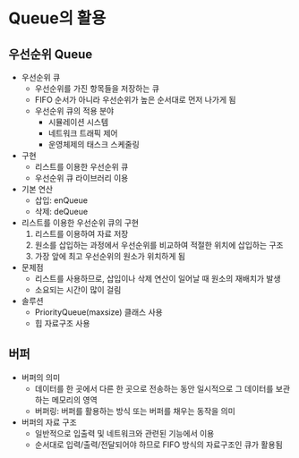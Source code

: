 # Queue의 활용

## 우선순위 Queue

- 우선순위 큐
  - 우선순위를 가진 항목들을 저장하는 큐
  - FIFO 순서가 아니라 우선순위가 높은 순서대로 먼저 나가게 됨
  - 우선순위 큐의 적용 분야
    - 시뮬레이션 시스템
    - 네트워크 트래픽 제어
    - 운영체제의 태스크 스케줄링
- 구현
  - 리스트를 이용한 우선순위 큐
  - 우선순위 큐 라이브러리 이용
- 기본 연산
  - 삽입: enQueue
  - 삭제: deQueue
- 리스트를 이용한 우선순위 큐의 구현
  1. 리스트를 이용하여 자료 저장
  2. 원소를 삽입하는 과정에서 우선순위를 비교하여 적절한 위치에 삽입하는 구조
  3. 가장 앞에 최고 우선순위의 원소가 위치하게 됨
- 문제점
  - 리스트를 사용하므로, 삽입이나 삭제 연산이 일어날 때 원소의 재배치가 발생
  - 소요되는 시간이 많이 걸림
- 솔루션
  - PriorityQueue(maxsize) 클래스 사용
  - 힙 자료구조 사용

## 버퍼

- 버퍼의 의미
  - 데이터를 한 곳에서 다른 한 곳으로 전송하는 동안 일시적으로 그 데이터를 보관하는 메모리의 영역
  - 버퍼링: 버퍼를 활용하는 방식 또는 버퍼를 채우는 동작을 의미
- 버퍼의 자료 구조
  - 일반적으로 입출력 및 네트워크와 관련된 기능에서 이용
  - 순서대로 입력/출력/전달되어야 하므로 FIFO 방식의 자료구조인 큐가 활용됨

